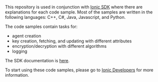 This repository is used in conjunction with [Ionic SDK](https://dev.ionic.com/sdk/features)
where there are explanations for each code sample.  Most of the samples are written in
the following languages: C++, C#, Java, Javascript, and Python.  

The code samples contain tasks for:

* agent creation
* key creation, fetching, and updating with different attributes
* encryption/decryption with different algorithms
* logging

The SDK documentation is [here](https://dev.ionic.com/sdk/docs).

To start using these code samples, please go to [Ionic Developers](http://ionic.com/developers)
for more information.
